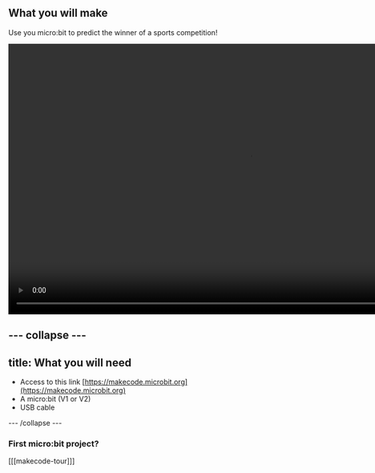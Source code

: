 ## What you will make

Use you micro:bit to predict the winner of a sports competition!

<video width="960" height="540" controls>
  <source src="images/euros.mp4" type="video/mp4" alt="Someone uses a micro:bit to predict the winner of a football tournament">
Your browser does not support the video tag.
</video>

--- collapse ---
---
title: What you will need
---

- Access to this link
[https://makecode.microbit.org](https://makecode.microbit.org)
- A micro:bit (V1 or V2)
- USB cable

--- /collapse ---

### First micro:bit project?

[[[makecode-tour]]]

